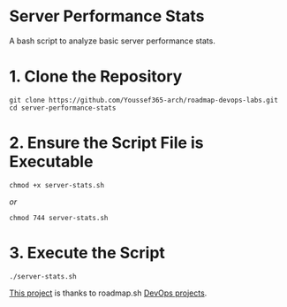 # Server Performance Stats
A bash script to analyze basic server performance stats.

# 1. Clone the Repository
```
git clone https://github.com/Youssef365-arch/roadmap-devops-labs.git
cd server-performance-stats
```

# 2. Ensure the Script File is Executable
```
chmod +x server-stats.sh
```
*or*
```
chmod 744 server-stats.sh
```

# 3. Execute the Script
```
./server-stats.sh
```

[This project](https://roadmap.sh/projects/server-stats) is thanks to roadmap.sh [DevOps projects](https://roadmap.sh/devops/projects).

